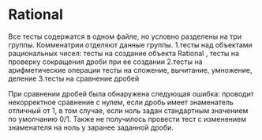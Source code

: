 # Rational
Все тесты содержатся в одном файле, но условно разделены на три группы. Комменатрии отделяют данные группы.
1.тесты над объектами рациональных чисел: тесты на создание объекта Rational , тесты на проверку сокращения дроби при ее создании
2.тесты на арифметические операции тесты на сложение, вычитание, умножение, деление 
3.тесты на сравнение дробей

При сравнении дробей была обнаружена следующая ошибка: проводит некорректное сравнение с нулем, если дробь имеет знаменатель отличный от 1, в том случае, если ноль задан стандартным  значением по умолчанию 0/1. Также не получилось провести тест с изменением знаменателя на ноль у заранее заданной дроби.  